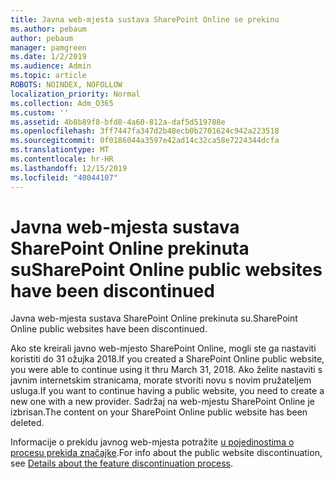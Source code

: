 ```yaml
---
title: Javna web-mjesta sustava SharePoint Online se prekinu
ms.author: pebaum
author: pebaum
manager: pamgreen
ms.date: 1/2/2019
ms.audience: Admin
ms.topic: article
ROBOTS: NOINDEX, NOFOLLOW
localization_priority: Normal
ms.collection: Adm_O365
ms.custom: ''
ms.assetid: 4b8b89f8-bfd8-4a60-812a-daf5d519788e
ms.openlocfilehash: 3ff7447fa347d2b48ecb0b2701624c942a223518
ms.sourcegitcommit: 0f0186044a3597e42ad14c32ca58e7224344dcfa
ms.translationtype: MT
ms.contentlocale: hr-HR
ms.lasthandoff: 12/15/2019
ms.locfileid: "40044107"
---
```

# <a name="sharepoint-online-public-websites-have-been-discontinued"></a><span data-ttu-id="75d5d-102">Javna web-mjesta sustava SharePoint Online prekinuta su</span><span class="sxs-lookup"><span data-stu-id="75d5d-102">SharePoint Online public websites have been discontinued</span></span>

<span data-ttu-id="75d5d-103">Javna web-mjesta sustava SharePoint Online prekinuta su.</span><span class="sxs-lookup"><span data-stu-id="75d5d-103">SharePoint Online public websites have been discontinued.</span></span>

<span data-ttu-id="75d5d-104">Ako ste kreirali javno web-mjesto SharePoint Online, mogli ste ga nastaviti koristiti do 31 ožujka 2018.</span><span class="sxs-lookup"><span data-stu-id="75d5d-104">If you created a SharePoint Online public website, you were able to continue using it thru March 31, 2018.</span></span> <span data-ttu-id="75d5d-105">Ako želite nastaviti s javnim internetskim stranicama, morate stvoriti novu s novim pružateljem usluga.</span><span class="sxs-lookup"><span data-stu-id="75d5d-105">If you want to continue having a public website, you need to create a new one with a new provider.</span></span> <span data-ttu-id="75d5d-106">Sadržaj na web-mjestu SharePoint Online je izbrisan.</span><span class="sxs-lookup"><span data-stu-id="75d5d-106">The content on your SharePoint Online public website has been deleted.</span></span>

<span data-ttu-id="75d5d-107">Informacije o prekidu javnog web-mjesta potražite [u pojedinostima o procesu prekida značajke](https://go.microsoft.com/fwlink/?linkid=866980).</span><span class="sxs-lookup"><span data-stu-id="75d5d-107">For info about the public website discontinuation, see [Details about the feature discontinuation process](https://go.microsoft.com/fwlink/?linkid=866980).</span></span>
